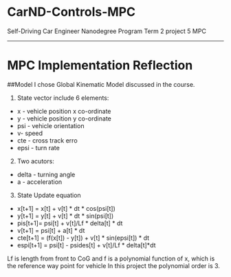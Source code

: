 # CarND-Controls-MPC
Self-Driving Car Engineer Nanodegree Program Term 2 project 5 MPC

---

# MPC Implementation Reflection

##Model
I chose Global Kinematic Model discussed in the course. 
1. State vector include 6 elements:
- x - vehicle position x co-ordinate
- y - vehicle position y co-ordinate
- psi - vehicle orientation
- v- speed
- cte - cross track erro
- epsi - turn rate

2. Two acutors: 
- delta - turning angle
- a - acceleration 

3. State Update equation
- x[t+1] = x[t] + v[t] * dt * cos(psi[t])
- y[t+1] = y[t] + v[t] * dt * sin(psi[t])
- pis[t+1]= psi[t] + v[t]/Lf * delta[t] * dt
- v[t+1] = psi[t] + a[t] * dt
- cte[t+1] = (f(x[t]) - y[t]) + v[t] * sin(epsi[t]) * dt
- espi[t+1] = psi[t] - psides[t] + v[t]/Lf * delta[t]*dt

Lf is length from front to CoG and f is a polynomial function of x, which is the reference way point for vehicle In this project the polynomial order is 3.





